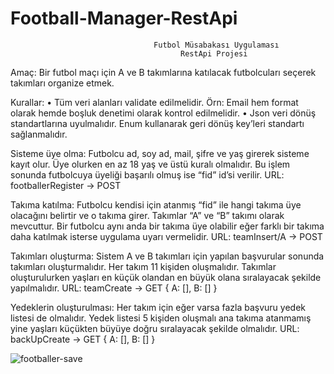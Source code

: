 # Football-Manager-RestApi

                                    Futbol Müsabakası Uygulaması
                                          RestApi Projesi
Amaç: Bir futbol maçı için A ve B takımlarına katılacak futbolcuları seçerek takımları organize 
etmek.

Kurallar: 
• Tüm veri alanları validate edilmelidir. Örn: Email hem format olarak hemde boşluk 
denetimi olarak kontrol edilmelidir.
• Json veri dönüş standartlarına uyulmalıdır. Enum kullanarak geri dönüş key’leri 
standartı sağlanmalıdır.

Sisteme üye olma: Futbolcu ad, soy ad, mail, şifre ve yaş girerek sisteme kayıt olur. Üye 
olurken en az 18 yaş ve üstü kuralı olmalıdır. Bu işlem sonunda futbolcuya üyeliği başarılı 
olmuş ise “fid” id’si verilir.
URL: footballerRegister -> POST

Takıma katılma: Futbolcu kendisi için atanmış “fid” ile hangi takıma üye olacağını belirtir ve o 
takıma girer. Takımlar “A” ve “B” takımı olarak mevcuttur. Bir futbolcu aynı anda bir takıma 
üye olabilir eğer farklı bir takıma daha katılmak isterse uygulama uyarı vermelidir.
URL: teamInsert/A -> POST

Takımları oluşturma: Sistem A ve B takımları için yapılan başvurular sonunda takımları 
oluşturmalıdır. Her takım 11 kişiden oluşmalıdır. Takımlar oluşturulurken yaşları en küçük 
olandan en büyük olana sıralayacak şekilde yapılmalıdır.
URL: teamCreate -> GET
{
A: [],
B: []
}

Yedeklerin oluşturulması: Her takım için eğer varsa fazla başvuru yedek listesi de olmalıdır. 
Yedek listesi 5 kişiden oluşmalı ana takıma atanmamış yine yaşları küçükten büyüye doğru 
sıralayacak şekilde olmalıdır.
URL: backUpCreate -> GET
{
A: [],
B: []
}

![footballer-save](https://user-images.githubusercontent.com/60547236/180998162-4af52c7b-a83c-4bdd-beb9-38070ccbac0d.png)
